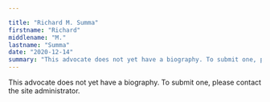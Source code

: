 ```yaml
---

title: "Richard M. Summa"
firstname: "Richard"
middlename: "M."
lastname: "Summa"
date: "2020-12-14"
summary: "This advocate does not yet have a biography. To submit one, please contact the site administrator."
---
```

This advocate does not yet have a biography. To submit one, please contact the site administrator.

